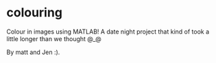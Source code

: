 # colouring
Colour in images using MATLAB!  A date night project that kind of took a little longer than we thought @_@ 

By matt and Jen :). 
